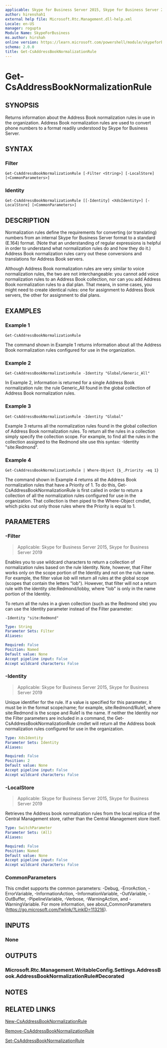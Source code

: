 ```yaml
---
applicable: Skype for Business Server 2015, Skype for Business Server 2019
author: hirenshah1
external help file: Microsoft.Rtc.Management.dll-help.xml
Locale: en-US
manager: rogupta
Module Name: SkypeForBusiness
ms.author: hirshah
online version: https://learn.microsoft.com/powershell/module/skypeforbusiness/get-csaddressbooknormalizationrule
schema: 2.0.0
title: Get-CsAddressBookNormalizationRule
---
```


# Get-CsAddressBookNormalizationRule

## SYNOPSIS
Returns information about the Address Book normalization rules in use in the organization.
Address Book normalization rules are used to convert phone numbers to a format readily understood by Skype for Business Server.

## SYNTAX

### Filter
```
Get-CsAddressBookNormalizationRule [-Filter <String>] [-LocalStore] [<CommonParameters>]
```

### Identity
```
Get-CsAddressBookNormalizationRule [[-Identity] <XdsIdentity>] [-LocalStore] [<CommonParameters>]
```

## DESCRIPTION
Normalization rules define the requirements for converting (or translating) numbers from an internal Skype for Business Server format to a standard (E.164) format.
(Note that an understanding of regular expressions is helpful in order to understand what normalization rules do and how they do it.) Address Book normalization rules carry out these conversions and translations for Address Book servers.

Although Address Book normalization rules are very similar to voice normalization rules, the two are not interchangeable: you cannot add voice normalization rules to an Address Book collection, nor can you add Address Book normalization rules to a dial plan.
That means, in some cases, you might need to create identical rules: one for assignment to Address Book servers, the other for assignment to dial plans.

## EXAMPLES

### Example 1
```
Get-CsAddressBookNormalizationRule
```

The command shown in Example 1 returns information about all the Address Book normalization rules configured for use in the organization.

### Example 2
```
Get-CsAddressBookNormalizationRule -Identity "Global/Generic_All"
```

In Example 2, information is returned for a single Address Book normalization rule: the rule Generic_All found in the global collection of Address Book normalization rules.

### Example 3
```
Get-CsAddressBookNormalizationRule -Identity "Global"
```

Example 3 returns all the normalization rules found in the global collection of Address Book normalization rules.
To return all the rules in a collection simply specify the collection scope.
For example, to find all the rules in the collection assigned to the Redmond site use this syntax: -Identity "site:Redmond".

### Example 4
```
Get-CsAddressBookNormalizationRule | Where-Object {$_.Priority -eq 1}
```

The command shown in Example 4 returns all the Address Book normalization rules that have a Priority of 1.
To do this, Get-CsAddressBookNormalizationRule is first called in order to return a collection of all the normalization rules configured for use in the organization.
That collection is then piped to the Where-Object cmdlet, which picks out only those rules where the Priority is equal to 1.


## PARAMETERS

### -Filter

> Applicable: Skype for Business Server 2015, Skype for Business Server 2019

Enables you to use wildcard characters to return a collection of normalization rules based on the rule Identity.
Note, however, that Filter works only on the scope portion of the Identity and not on the rule name.
For example, the filter value *lob* will return all rules at the global scope (scopes that contain the letters "lob").
However, that filter will not a return rule with the identity site:Redmond/lobby, where "lob" is only in the name portion of the Identity.

To return all the rules in a given collection (such as the Redmond site) you can use the Identity parameter instead of the Filter parameter:

`-Identity "site:Redmond"`

```yaml
Type: String
Parameter Sets: Filter
Aliases:

Required: False
Position: Named
Default value: None
Accept pipeline input: False
Accept wildcard characters: False
```

### -Identity

> Applicable: Skype for Business Server 2015, Skype for Business Server 2019

Unique identifier for the rule.
If a value is specified for this parameter, it must be in the format scope/name; for example, site:Redmond/Rule1, where site:Redmond is the scope and Rule1 is the name.
If neither the Identity nor the Filter parameters are included in a command, the Get-CsAddressBookNormalizationRule cmdlet will return all the Address book normalization rules configured for use in the organization.

```yaml
Type: XdsIdentity
Parameter Sets: Identity
Aliases:

Required: False
Position: 2
Default value: None
Accept pipeline input: False
Accept wildcard characters: False
```

### -LocalStore

> Applicable: Skype for Business Server 2015, Skype for Business Server 2019

Retrieves the Address book normalization rules from the local replica of the Central Management store, rather than the Central Management store itself.

```yaml
Type: SwitchParameter
Parameter Sets: (All)
Aliases:

Required: False
Position: Named
Default value: None
Accept pipeline input: False
Accept wildcard characters: False
```

### CommonParameters
This cmdlet supports the common parameters: -Debug, -ErrorAction, -ErrorVariable, -InformationAction, -InformationVariable, -OutVariable, -OutBuffer, -PipelineVariable, -Verbose, -WarningAction, and -WarningVariable. For more information, see about_CommonParameters (https://go.microsoft.com/fwlink/?LinkID=113216).


## INPUTS

### None


## OUTPUTS

### Microsoft.Rtc.Management.WritableConfig.Settings.AddressBook.AddressBookNormalizationRule#Decorated


## NOTES


## RELATED LINKS

[New-CsAddressBookNormalizationRule](New-CsAddressBookNormalizationRule.md)

[Remove-CsAddressBookNormalizationRule](Remove-CsAddressBookNormalizationRule.md)

[Set-CsAddressBookNormalizationRule](Set-CsAddressBookNormalizationRule.md)
